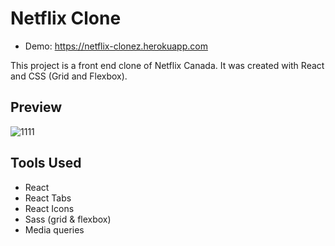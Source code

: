 # Netflix Clone
- Demo: https://netflix-clonez.herokuapp.com

This project is a front end clone of Netflix Canada. It was created with React and CSS (Grid and Flexbox).

## Preview
![1111](https://user-images.githubusercontent.com/48876996/64920051-d2fe8180-d7c3-11e9-9146-fbc67d21cdef.JPG)


## Tools Used
- React
- React Tabs
- React Icons
- Sass (grid & flexbox)
- Media queries

